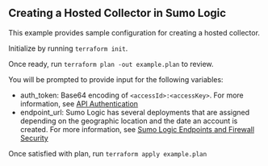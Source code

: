 ## Creating a Hosted Collector in Sumo Logic

This example provides sample configuration for creating a hosted collector.

Initialize by running `terraform init`.

Once ready, run `terraform plan -out example.plan` to review.

You will be prompted to provide input for the following variables:

* auth_token: Base64 encoding of `<accessId>:<accessKey>`. For more information, see [API Authentication](https://help.sumologic.com/APIs/General-API-Information/API-Authentication)
* endpoint_url: Sumo Logic has several deployments that are assigned depending on the geographic location and the date an account is created. For more information, see [Sumo Logic Endpoints and Firewall Security](https://help.sumologic.com/APIs/General-API-Information/Sumo-Logic-Endpoints-and-Firewall-Security)

Once satisfied with plan, run `terraform apply example.plan`  
